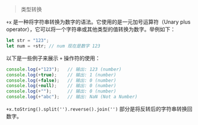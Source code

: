 > 类型转换

`+x` 是一种将字符串转换为数字的语法。它使用的是一元加号运算符（Unary plus operator），它可以将一个字符串或其他类型的值转换为数字。举例如下：

```javascript
let str = "123";
let num = +str; // num 现在是数字 123
```

以下是一些例子来展示 `+` 操作符的使用：

```javascript
console.log(+"123");   // 输出: 123 (number)
console.log(+true);    // 输出: 1 (number)
console.log(+false);   // 输出: 0 (number)
console.log(+null);    // 输出: 0 (number)
console.log(+"");      // 输出: 0 (number)
console.log(+"abc");   // 输出: NaN (Not a Number)
```

`+x.toString().split('').reverse().join('')` 部分是将反转后的字符串转换回数字。
